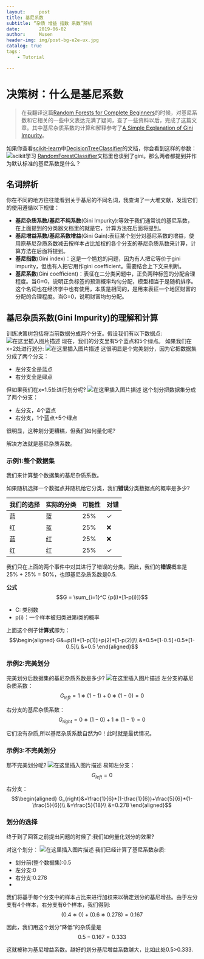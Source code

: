 ```yaml
---
layout:     post
title: 基尼系数
subtitle: “杂质 增益 指数 系数”辨析
date:       2019-06-02
author:     Musen
header-img: img/post-bg-e2e-ux.jpg
catalog: true
tags：
    - Tutorial

---
```


# 决策树：什么是基尼系数
> 在我翻译这篇[Random Forests for Complete Beginners](www.loopy.tech/2019/05/03/rf/)的时候，对基尼系数和它相关的一些中文表达充满了疑问，查了一些资料以后，完成了这篇文章。其中基尼杂质系数的计算和解释参考了[A Simple Explanation of Gini Impurity](https://victorzhou.com/blog/gini-impurity/)。

如果你查看[scikit-learn](https://scikit-learn.org/)中[DecisionTreeClassifier](https://scikit-learn.org/stable/modules/generated/sklearn.tree.DecisionTreeClassifier.html)的文档，你会看到这样的参数：
![scikit学习](https://img-blog.csdnimg.cn/20190504121833199.png)
[RandomForestClassifier](https://scikit-learn.org/stable/modules/generated/sklearn.ensemble.RandomForestClassifier.html)文档里也谈到了gini。那么两者都提到并作为默认标准的基尼系数是什么？
## 名词辨析

你在不同的地方往往能看到关于基尼的不同名词，我查询了一大堆文献，发现它们的使用遵循以下规律：
 - **基尼杂质系数/基尼不纯系数**(Gini Impurity):等效于我们通常说的基尼系数，在上面提到的分类器文档里的就是它，计算方法在后面将提到。
 - **基尼增益系数/基尼系数增益**(Gini Gain):表征某个划分对基尼系数的增益，使用原基尼杂质系数减去按样本占比加权的各个分支的基尼杂质系数来计算，计算方法在后面将提到。
 - **基尼指数**(Gini index)：这是一个尴尬的问题，因为有人把它等价于gini impurity，但也有人把它用作gini coefficient。需要结合上下文来判断。
 - **基尼系数**(Gini coefficient)：表征在二分类问题中，正负两种标签的分配合理程度。当G=0，说明正负标签的预测概率均匀分配，模型相当于是随机排序。这个名词也在经济学中也有使用，本质是相同的，是用来表征一个地区财富的分配的合理程度。当G=0，说明财富均匀分配。

## 基尼杂质系数(Gini Impurity)的理解和计算
训练决策树包括将当前数据分成两个分支。假设我们有以下数据点:
![在这里插入图片描述](https://img-blog.csdnimg.cn/20190504133702810.png?x-oss-process=image/watermark,type_ZmFuZ3poZW5naGVpdGk,shadow_10,text_aHR0cHM6Ly9ibG9nLmNzZG4ubmV0L2xvb3B5Xw==,size_16,color_FFFFFF,t_70)
现在，我们的分支里有5个蓝点和5个绿点。
如果我们在x=2处进行划分:
![在这里插入图片描述](https://img-blog.csdnimg.cn/20190504133820295.png?x-oss-process=image/watermark,type_ZmFuZ3poZW5naGVpdGk,shadow_10,text_aHR0cHM6Ly9ibG9nLmNzZG4ubmV0L2xvb3B5Xw==,size_16,color_FFFFFF,t_70)
这很明显是个完美划分，因为它把数据集分成了两个分支：
 - 左分支全是蓝点
 - 右分支全是绿点

但如果我们在x=1.5处进行划分呢?
![在这里插入图片描述](https://img-blog.csdnimg.cn/20190504134005605.png?x-oss-process=image/watermark,type_ZmFuZ3poZW5naGVpdGk,shadow_10,text_aHR0cHM6Ly9ibG9nLmNzZG4ubmV0L2xvb3B5Xw==,size_16,color_FFFFFF,t_70)
这个划分把数据集分成了两个分支：
 - 左分支，4个蓝点
 - 右分支，1个蓝点+5个绿点

很明显，这种划分更糟糕，但我们如何量化呢?

解决方法就是基尼杂质系数。

### 示例1:整个数据集
我们来计算整个数据集的基尼杂质系数。

如果随机选择一个数据点并随机给它分类，我们**错误**分类数据点的概率是多少?

|我们的选择|实际的分类|可能性|对错|
|--|--|--|--|
|蓝|蓝|25%| ✓|
|红|蓝|25%|❌|
|蓝|红|25%|❌|
|红|红|25%| ✓|

我们只在上面的两个事件中对其进行了错误的分类。因此，我们的**错误**概率是25% + 25% = 50%，也即基尼杂质系数是0.5.

**公式**
$$G = \sum_{i=1}^C {p(i)*[1-p(i)]}$$
 - C: 类别数
 - p(i)：一个样本被归类进第i类的概率

上面这个例子**计算式**即为：
$$\begin{aligned}
G&=p(1)*[1-p(1)]+p(2)*[1-p(2)]\\
&=0.5*[1-0.5]+0.5*[1-0.5]\\
&=0.5
\end{aligned}$$

###  示例2:完美划分
完美划分后数据集的基尼杂质系数是多少?
![在这里插入图片描述](https://img-blog.csdnimg.cn/2019050414043019.png?x-oss-process=image/watermark,type_ZmFuZ3poZW5naGVpdGk,shadow_10,text_aHR0cHM6Ly9ibG9nLmNzZG4ubmV0L2xvb3B5Xw==,size_16,color_FFFFFF,t_70)
左分支的基尼杂质系数：
$$G_{left}=1∗(1−1)+0∗(1−0)=0$$

右分支的基尼杂质系数：
$$G_{right}=0∗(1−0)+1∗(1−1)=0$$

它们没有杂质,所以基尼杂质系数自然为0！此时就是最优情况。

###  示例3:不完美划分
那不完美划分呢?
![在这里插入图片描述](https://img-blog.csdnimg.cn/20190504140820759.png?x-oss-process=image/watermark,type_ZmFuZ3poZW5naGVpdGk,shadow_10,text_aHR0cHM6Ly9ibG9nLmNzZG4ubmV0L2xvb3B5Xw==,size_16,color_FFFFFF,t_70)
易知左分支：
$$G_{left}=0$$

右分支：
$$\begin{aligned}
G_{right}&=\frac{1}{6}*(1-\frac{1}{6})+\frac{5}{6}*(1-\frac{5}{6})\\
&=\frac{5}{18}\\
&=0.278
\end{aligned}$$

### 划分的选择
终于到了回答之前提出问题的时候了:我们如何量化划分的效果?

对这个划分：
![在这里插入图片描述](https://img-blog.csdnimg.cn/20190504141241509.png?x-oss-process=image/watermark,type_ZmFuZ3poZW5naGVpdGk,shadow_10,text_aHR0cHM6Ly9ibG9nLmNzZG4ubmV0L2xvb3B5Xw==,size_16,color_FFFFFF,t_70)
我们已经计算了基尼系数杂质:
 - 划分前(整个数据集):0.5
 - 左分支:0
 - 右分支:0.278
 -
我们将基于每个分支中的样本占比来进行加权来以确定划分的基尼增益。由于左分支有4个样本，右分支有6个样本，我们得到:
$$ (0.4∗0)+(0.6∗0.278)=0.167 $$

因此，我们用这个划分“降低”的杂质量是
$$0.5−0.167=0.333$$

这就被称为基尼增益系数。越好的划分基尼增益系数越大，比如此处0.5>0.333.
